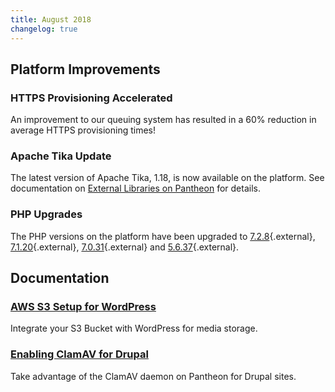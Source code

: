 ```yaml
---
title: August 2018
changelog: true
---
```


## Platform Improvements
### HTTPS Provisioning Accelerated
An improvement to our queuing system has resulted in a 60% reduction in average HTTPS provisioning times!

### Apache Tika Update
The latest version of Apache Tika, 1.18, is now available on the platform. See documentation on [External Libraries on Pantheon](/docs/external-libraries/#apache-tika) for details.

### PHP Upgrades
The PHP versions on the platform have been upgraded to [7.2.8](http://php.net/ChangeLog-7.php#7.2.8){.external}, [7.1.20](http://php.net/ChangeLog-7.php#7.1.20){.external}, [7.0.31](http://php.net/ChangeLog-7.php#7.0.31){.external} and [5.6.37](http://php.net/ChangeLog-5.php#5.6.37){.external}.



## Documentation
### [AWS S3 Setup for WordPress](/docs/wordpress-s3/)
Integrate your S3 Bucket with WordPress for media storage.

### [Enabling ClamAV for Drupal](/docs/clamav/)
Take advantage of the ClamAV daemon on Pantheon for Drupal sites.
